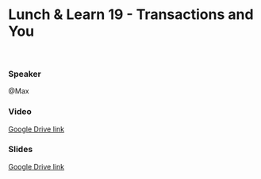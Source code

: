 # Lunch & Learn 19 - Transactions and You
​
### Speaker
@Max
​
### Video
[Google Drive link](https://drive.google.com/open?id=1WikEGoI0lHsGe8D-vkDslB0HF0hSvswe)
​
### Slides
[Google Drive link](https://drive.google.com/open?id=167aGpBEnYENQFTqiUirN37njYDzjEdIE)
